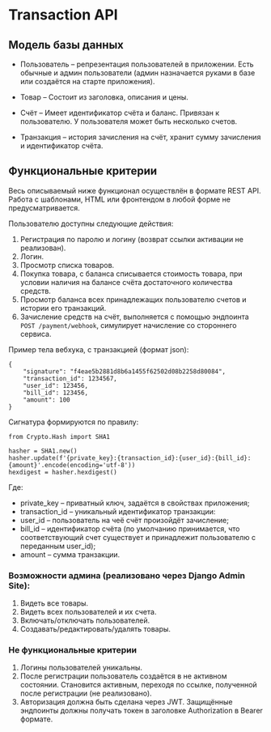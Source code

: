 # Transaction API

## Модель базы данных

- Пользователь – репрезентация пользователей в приложении. Есть обычные и админ пользователи (админ назначается руками в базе или создаётся на старте приложения).

- Товар – Состоит из заголовка, описания и цены.

- Счёт – Имеет идентификатор счёта и баланс. Привязан к пользователю. У пользователя может быть несколько счетов.

- Транзакция – история зачисления на счёт, хранит сумму зачисления и идентификатор счёта.

## Функциональные критерии

Весь описываемый ниже функционал осуществлён в формате REST API. Работа с шаблонами, HTML или фронтендом в любой форме не предусматривается.

Пользователю доступны следующие действия:

1. Регистрация по паролю и логину (возврат ссылки активации не реализован).
2. Логин.
3. Просмотр списка товаров.
4. Покупка товара, с баланса списывается стоимость товара, при условии наличия на балансе счёта достаточного количества средств.
5. Просмотр баланса всех принадлежащих пользователю счетов и истории его транзакций.
6. Зачисление средств на счёт, выполняется с помощью эндпоинта ```POST /payment/webhook```, симулирует начисление со стороннего сервиса.

Пример тела вебхука, с транзакцией (формат json):

```
{
    "signature": "f4eae5b2881d8b6a1455f62502d08b2258d80084",
    "transaction_id": 1234567,
    "user_id": 123456,
    "bill_id": 123456,
    "amount": 100
}
```

Сигнатура формируются по правилу:

```
from Crypto.Hash import SHA1

hasher = SHA1.new()
hasher.update(f'{private_key}:{transaction_id}:{user_id}:{bill_id}:{amount}'.encode(encoding='utf-8'))
hexdigest = hasher.hexdigest()
```

Где:
- private_key – приватный ключ, задаётся в свойствах приложения;
- transaction_id – уникальный идентификатор транзакции:
- user_id – пользователь на чеё счёт произойдёт зачисление;
- bill_id – идентификатор счёта (по умолчанию принимается, что соответствующий счет существует и принадлежит пользователю с переданным user_id);
- amount – сумма транзакции.
 
### Возможности админа (реализовано через Django Admin Site):

1. Видеть все товары.
2. Видеть всех пользователей и их счета.
3. Включать/отключать пользователей.
4. Создавать/редактировать/удалять товары.
 
### Не функциональные критерии

1. Логины пользователей уникальны.
2. После регистрации пользователь создаётся в не активном состоянии. Становится активным, переходя по ссылке, полученной после регистрации (не реализовано).
3. Авторизация должна быть сделана через JWT. Защищённые эндпоинты должны получать токен в заголовке Authorization в Bearer формате.
